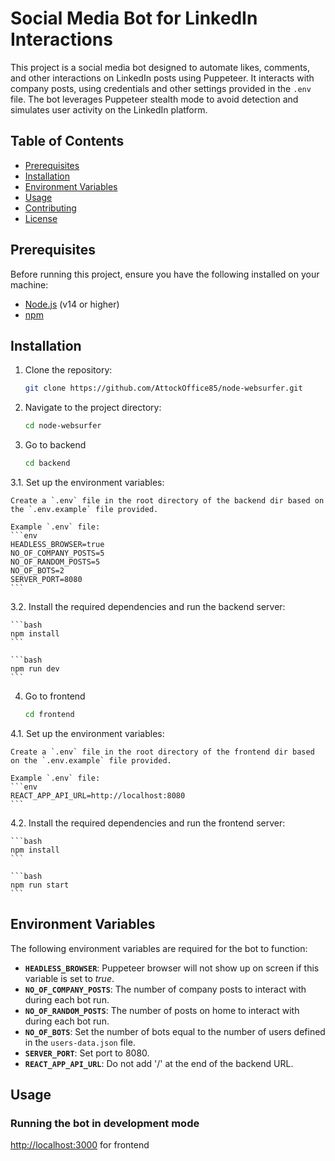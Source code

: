# Social Media Bot for LinkedIn Interactions

This project is a social media bot designed to automate likes, comments, and other interactions on LinkedIn posts using Puppeteer. It interacts with company posts, using credentials and other settings provided in the `.env` file. The bot leverages Puppeteer stealth mode to avoid detection and simulates user activity on the LinkedIn platform.

## Table of Contents

- [Prerequisites](#prerequisites)
- [Installation](#installation)
- [Environment Variables](#environment-variables)
- [Usage](#usage)
- [Contributing](#contributing)
- [License](#license)

## Prerequisites

Before running this project, ensure you have the following installed on your machine:

- [Node.js](https://nodejs.org/) (v14 or higher)
- [npm](https://www.npmjs.com/get-npm)

## Installation

1. Clone the repository:

    ```bash
    git clone https://github.com/AttockOffice85/node-websurfer.git
    ```

2. Navigate to the project directory:

    ```bash
    cd node-websurfer
    ```

3. Go to backend

    ```bash
    cd backend
    ```

3.1. Set up the environment variables:

    Create a `.env` file in the root directory of the backend dir based on the `.env.example` file provided.

    Example `.env` file:
    ```env
    HEADLESS_BROWSER=true
    NO_OF_COMPANY_POSTS=5
    NO_OF_RANDOM_POSTS=5
    NO_OF_BOTS=2
    SERVER_PORT=8080
    ```

3.2. Install the required dependencies and run the backend server:

    ```bash
    npm install
    ```
    
    ```bash
    npm run dev
    ```

4. Go to frontend

    ```bash
    cd frontend
    ```

4.1. Set up the environment variables:

    Create a `.env` file in the root directory of the frontend dir based on the `.env.example` file provided.

    Example `.env` file:
    ```env
    REACT_APP_API_URL=http://localhost:8080
    ```
    
4.2. Install the required dependencies and run the frontend server:

    ```bash
    npm install
    ```

    ```bash
    npm run start
    ```

## Environment Variables

The following environment variables are required for the bot to function:

- **`HEADLESS_BROWSER`**: Puppeteer browser will not show up on screen if this variable is set to _true_.
- **`NO_OF_COMPANY_POSTS`**: The number of company posts to interact with during each bot run.
- **`NO_OF_RANDOM_POSTS`**: The number of posts on home to interact with during each bot run.
- **`NO_OF_BOTS`**: Set the number of bots equal to the number of users defined in the `users-data.json` file.
- **`SERVER_PORT`**: Set port to 8080.
- **`REACT_APP_API_URL`**: Do not add '/' at the end of the backend URL.

## Usage

### Running the bot in development mode

<http://localhost:3000> for frontend
